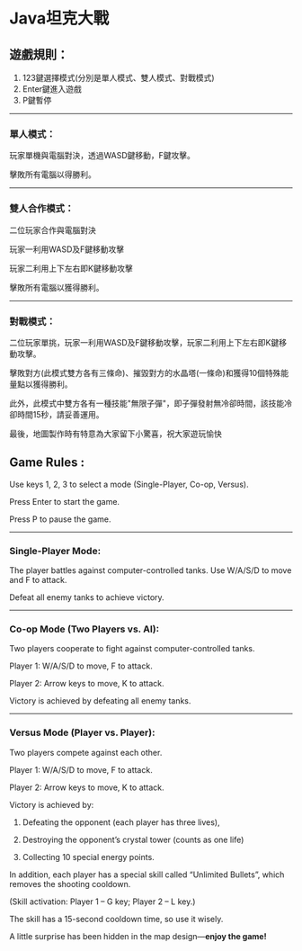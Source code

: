 # Java坦克大戰

## 遊戲規則：
1. 123鍵選擇模式(分別是單人模式、雙人模式、對戰模式)
2. Enter鍵進入遊戲
3. P鍵暫停
---
### 單人模式：
玩家單機與電腦對決，透過WASD鍵移動，F鍵攻擊。

擊敗所有電腦以得勝利。

---
### 雙人合作模式：

二位玩家合作與電腦對決

玩家一利用WASD及F鍵移動攻擊

玩家二利用上下左右即K鍵移動攻擊

擊敗所有電腦以獲得勝利。

---
### 對戰模式：

二位玩家單挑，玩家一利用WASD及F鍵移動攻擊，玩家二利用上下左右即K鍵移動攻擊。

擊敗對方(此模式雙方各有三條命)、摧毀對方的水晶塔(一條命)和獲得10個特殊能量點以獲得勝利。 

此外，此模式中雙方各有一種技能"無限子彈"，即子彈發射無冷卻時間，該技能冷卻時間15秒，請妥善運用。

最後，地圖製作時有特意為大家留下小驚喜，祝大家遊玩愉快

## Game Rules :

Use keys 1, 2, 3 to select a mode (Single-Player, Co-op, Versus).

Press Enter to start the game.

Press P to pause the game.

---
### Single-Player Mode:

The player battles against computer-controlled tanks. Use W/A/S/D to move and F to attack.

Defeat all enemy tanks to achieve victory.

--- 
### Co-op Mode (Two Players vs. AI):

Two players cooperate to fight against computer-controlled tanks.

Player 1: W/A/S/D to move, F to attack.

Player 2: Arrow keys to move, K to attack.

Victory is achieved by defeating all enemy tanks.

---
### Versus Mode (Player vs. Player):

Two players compete against each other.

Player 1: W/A/S/D to move, F to attack.

Player 2: Arrow keys to move, K to attack.

Victory is achieved by: 
1. Defeating the opponent (each player has three lives),

2. Destroying the opponent’s crystal tower (counts as one life)

3. Collecting 10 special energy points.

In addition, each player has a special skill called “Unlimited Bullets”, which removes the shooting cooldown.

(Skill activation: Player 1 – G key; Player 2 – L key.)

The skill has a 15-second cooldown time, so use it wisely.

A little surprise has been hidden in the map design—**enjoy the game!**
